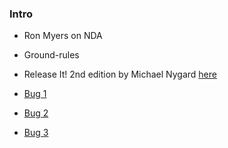 
### Intro

* Ron Myers on NDA
* Ground-rules
* Release It! 2nd edition by Michael Nygard [here](https://learning.oreilly.com/library/view/release-it-2nd/9781680504552/)

* [Bug 1](./Bug1.md)
* [Bug 2](./Bug2.md)
* [Bug 3](./Bug3.md)
